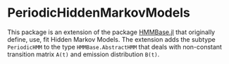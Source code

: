 # PeriodicHiddenMarkovModels

This package is an extension of the package [HMMBase.jl](https://github.com/maxmouchet/HMMBase.jl) that originally define, use, fit Hidden Markov Models.
The extension adds the subtype `PeriodicHMM` to the type `HMMBase.AbstractHMM` that deals with non-constant transition matrix `A(t)` and emission distribution `B(t)`.
